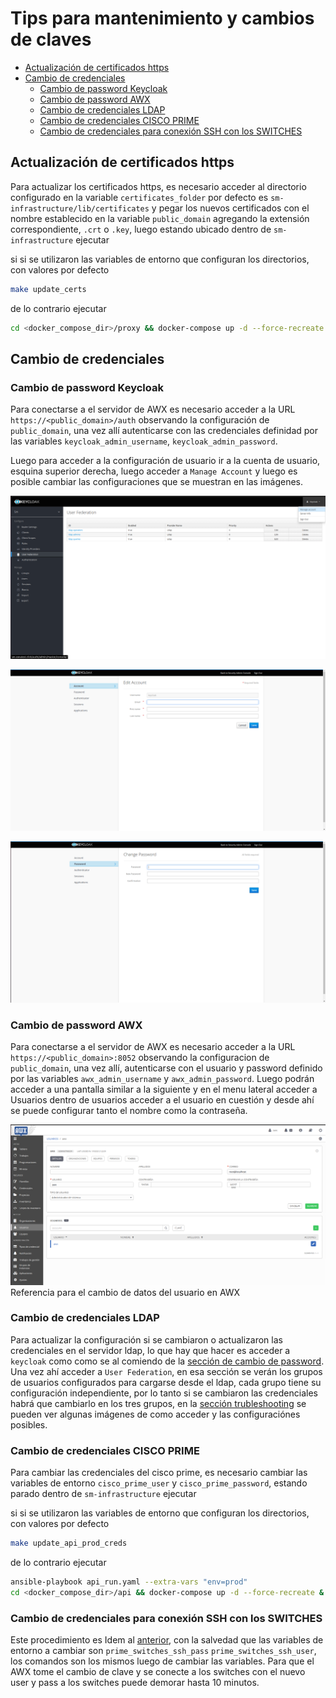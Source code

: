 # Tips para mantenimiento y cambios de claves <!-- omit in toc -->

- [Actualización de certificados https](#actualización-de-certificados-https)
- [Cambio de credenciales](#cambio-de-credenciales)
  - [Cambio de password Keycloak](#cambio-de-password-keycloak)
  - [Cambio de password AWX](#cambio-de-password-awx)
  - [Cambio de credenciales LDAP](#cambio-de-credenciales-ldap)
  - [Cambio de credenciales CISCO PRIME](#cambio-de-credenciales-cisco-prime)
  - [Cambio de credenciales para conexión SSH con los SWITCHES](#cambio-de-credenciales-para-conexión-ssh-con-los-switches)

## Actualización de certificados https

Para actualizar los certificados https, es necesario acceder al directorio configurado en la variable `certificates_folder` por defecto es `sm-infrastructure/lib/certificates` y pegar los nuevos certificados con el nombre establecido en la variable `public_domain` agregando la extensión correspondiente, `.crt` o `.key`, luego estando ubicado dentro de `sm-infrastructure` ejecutar

si si se utilizaron las variables de entorno que configuran los directorios, con valores por defecto

```bash
make update_certs
```

de lo contrario ejecutar

```bash
cd <docker_compose_dir>/proxy && docker-compose up -d --force-recreate && cd - # Siendo docker_compose_dir el valor asignado a la variable de entorno con ese nombre
```

## Cambio de credenciales

### Cambio de password Keycloak

Para conectarse a el servidor de AWX es necesario acceder a la URL `https://<public_domain>/auth` observando la configuración de `public_domain`, una vez allí autenticarse con las credenciales definidad por las variables `keycloak_admin_username`, `keycloak_admin_password`.

Luego para acceder a la configuración de usuario ir a la cuenta de usuario, esquina superior derecha, luego acceder a `Manage Account` y luego es posible cambiar las configuraciones que se muestran en las imágenes.

![Acceder a ajustes de usuario](images/maintenance/2-KeycloakGoToUserSettings.png)

![Acceder a ajustes de usuario](images/maintenance/3-KeycloakUserSettings.png)

![Acceder a ajustes de usuario](images/maintenance/4-KeycloackChangePassword.png)

### Cambio de password AWX

Para conectarse a el servidor de AWX es necesario acceder a la URL `https://<public_domain>:8052` observando la configuracion de `public_domain`,
una vez allí, autenticarse con el usuario y password definido por las variables `awx_admin_username` y `awx_admin_password`.
Luego podrán acceder a una pantalla similar a la siguiente y en el menu lateral acceder a Usuarios dentro de usuarios acceder a el usuario en cuestión y desde ahí se puede configurar tanto el nombre como la contraseña.

![Referencia para el cambio de datos del usuario en AWX](images/maintenance/1-AwxChangeDafaultUserPass.png)
Referencia para el cambio de datos del usuario en AWX

### Cambio de credenciales LDAP

Para actualizar la configuración si se cambiaron o actualizaron las credenciales en el servidor ldap, lo que hay que hacer es acceder a `keycloak` como como se al comiendo de la [sección de cambio de password](###cambio-de-password-keycloak). Una vez ahí acceder a `User Federation`, en esa sección se verán los grupos de usuarios configurados para cargarse desde el ldap, cada grupo tiene su configuración independiente, por lo tanto si se cambiaron las credenciales habrá que cambiarlo en los tres grupos, en la [sección trubleshooting](./TRUBLESHOOTING_TIPS.md) se pueden ver algunas imágenes de como acceder y las configuraciónes posibles.

### Cambio de credenciales CISCO PRIME

Para cambiar las credenciales del cisco prime, es necesario cambiar las variables de entorno `cisco_prime_user` y
`cisco_prime_password`, estando parado dentro de `sm-infrastructure`  ejecutar

si si se utilizaron las variables de entorno que configuran los directorios, con valores por defecto

```bash
make update_api_prod_creds
```

de lo contrario ejecutar

```bash
ansible-playbook api_run.yaml --extra-vars "env=prod"
cd <docker_compose_dir>/api && docker-compose up -d --force-recreate & cd - # Siendo docker_compose_dir el valor asignado a la variable de entorno con ese nombre
```

### Cambio de credenciales para conexión SSH con los SWITCHES

Este procedimiento es Idem al [anterior](###-cambio-de-credenciales-cisco-prime), con la salvedad que las variables de entorno a cambiar son `prime_switches_ssh_pass` `prime_switches_ssh_user`, los comandos son los mismos luego de cambiar las variables.
Para que el AWX tome el cambio de clave y se conecte a los switches con el nuevo user y pass a los switches puede demorar hasta 10 minutos.

